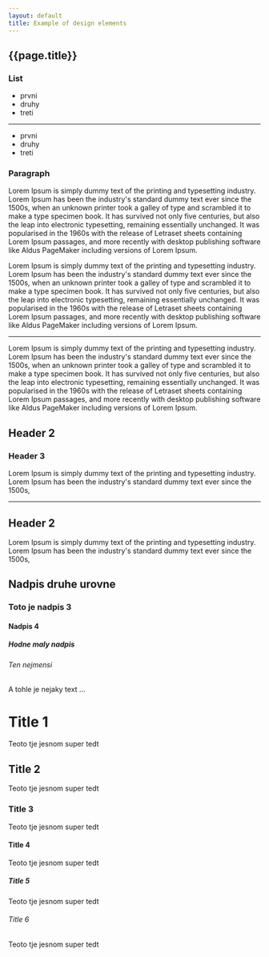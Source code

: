 ```yaml
---
layout: default
title: Example of design elements
---
```



## {{page.title}}

### List

* prvni
* druhy
* treti

---

* prvni
* druhy
* treti

### Paragraph

Lorem Ipsum is simply dummy text of the printing and typesetting industry. Lorem Ipsum has been the industry's standard dummy text ever since the 1500s, when an unknown printer took a galley of type and scrambled it to make a type specimen book. It has survived not only five centuries, but also the leap into electronic typesetting, remaining essentially unchanged. It was popularised in the 1960s with the release of Letraset sheets containing Lorem Ipsum passages, and more recently with desktop publishing software like Aldus PageMaker including versions of Lorem Ipsum.

Lorem Ipsum is simply dummy text of the printing and typesetting industry. Lorem Ipsum has been the industry's standard dummy text ever since the 1500s, when an unknown printer took a galley of type and scrambled it to make a type specimen book. It has survived not only five centuries, but also the leap into electronic typesetting, remaining essentially unchanged. It was popularised in the 1960s with the release of Letraset sheets containing Lorem Ipsum passages, and more recently with desktop publishing software like Aldus PageMaker including versions of Lorem Ipsum.

---

Lorem Ipsum is simply dummy text of the printing and typesetting industry. Lorem Ipsum has been the industry's standard dummy text ever since the 1500s, when an unknown printer took a galley of type and scrambled it to make a type specimen book. It has survived not only five centuries, but also the leap into electronic typesetting, remaining essentially unchanged. It was popularised in the 1960s with the release of Letraset sheets containing Lorem Ipsum passages, and more recently with desktop publishing software like Aldus PageMaker including versions of Lorem Ipsum.


## Header 2

### Header 3

Lorem Ipsum is simply dummy text of the printing and typesetting industry. Lorem Ipsum has been the industry's standard dummy text ever since the 1500s,

---

## Header 2

Lorem Ipsum is simply dummy text of the printing and typesetting industry. Lorem Ipsum has been the industry's standard dummy text ever since the 1500s,



## Nadpis druhe urovne

### Toto je nadpis 3

#### Nadpis 4

##### Hodne maly nadpis

###### Ten nejmensi

A tohle je nejaky text ...


# Title 1
Teoto tje jesnom super tedt
## Title 2
Teoto tje jesnom super tedt
### Title 3
Teoto tje jesnom super tedt
#### Title 4
Teoto tje jesnom super tedt
##### Title 5
Teoto tje jesnom super tedt
###### Title 6

Teoto tje jesnom super tedt

